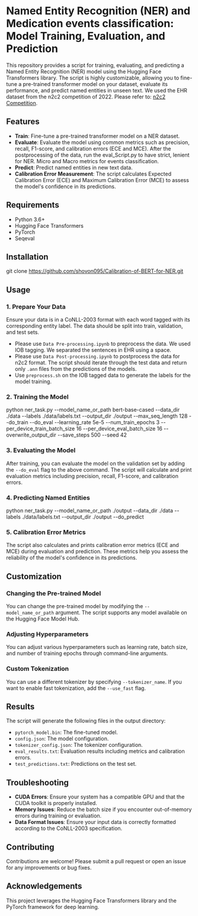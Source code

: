 # Named Entity Recognition (NER) and Medication events classification: Model Training, Evaluation, and Prediction

This repository provides a script for training, evaluating, and predicting a Named Entity Recognition (NER) model using the Hugging Face Transformers library. The script is highly customizable, allowing you to fine-tune a pre-trained transformer model on your dataset, evaluate its performance, and predict named entities in unseen text. We used the EHR dataset from the n2c2 competition of 2022. Please refer to: [n2c2 Competition](https://n2c2.dbmi.hms.harvard.edu/).

## Features

- **Train**: Fine-tune a pre-trained transformer model on a NER dataset.
- **Evaluate**: Evaluate the model using common metrics such as precision, recall, F1-score, and calibration errors (ECE and MCE). After the postprocessing of the data, run the eval_Script.py to have strict, lenient for NER. Micro and Macro metrics for events classification.
- **Predict**: Predict named entities in new text data.
- **Calibration Error Measurement**: The script calculates Expected Calibration Error (ECE) and Maximum Calibration Error (MCE) to assess the model's confidence in its predictions.

## Requirements

- Python 3.6+
- Hugging Face Transformers
- PyTorch
- Seqeval

## Installation

git clone https://github.com/shovon095/Calibration-of-BERT-for-NER.git

## Usage

### 1. Prepare Your Data
Ensure your data is in a CoNLL-2003 format with each word tagged with its corresponding entity label. The data should be split into train, validation, and test sets.

- Please use `Data Pre-processing.ipynb` to preprocess the data. We used IOB tagging. We separated the sentences in EHR using a space.
- Please use `Data Post-processing.ipynb` to postprocess the data for n2c2 format. The script should iterate through the test data and return only `.ann` files from the predictions of the models.
- Use `preprocess.sh` on the IOB tagged data to generate the labels for the model training.

### 2. Training the Model
python ner_task.py
--model_name_or_path bert-base-cased
--data_dir ./data
--labels ./data/labels.txt
--output_dir ./output
--max_seq_length 128
--do_train
--do_eval
--learning_rate 5e-5
--num_train_epochs 3
--per_device_train_batch_size 16
--per_device_eval_batch_size 16
--overwrite_output_dir
--save_steps 500
--seed 42


### 3. Evaluating the Model
After training, you can evaluate the model on the validation set by adding the `--do_eval` flag to the above command. The script will calculate and print evaluation metrics including precision, recall, F1-score, and calibration errors.

### 4. Predicting Named Entities

python ner_task.py
--model_name_or_path ./output
--data_dir ./data
--labels ./data/labels.txt
--output_dir ./output
--do_predict

### 5. Calibration Error Metrics
The script also calculates and prints calibration error metrics (ECE and MCE) during evaluation and prediction. These metrics help you assess the reliability of the model's confidence in its predictions.

## Customization

### Changing the Pre-trained Model
You can change the pre-trained model by modifying the `--model_name_or_path` argument. The script supports any model available on the Hugging Face Model Hub.

### Adjusting Hyperparameters
You can adjust various hyperparameters such as learning rate, batch size, and number of training epochs through command-line arguments.

### Custom Tokenization
You can use a different tokenizer by specifying `--tokenizer_name`. If you want to enable fast tokenization, add the `--use_fast` flag.

## Results

The script will generate the following files in the output directory:

- `pytorch_model.bin`: The fine-tuned model.
- `config.json`: The model configuration.
- `tokenizer_config.json`: The tokenizer configuration.
- `eval_results.txt`: Evaluation results including metrics and calibration errors.
- `test_predictions.txt`: Predictions on the test set.

## Troubleshooting

- **CUDA Errors**: Ensure your system has a compatible GPU and that the CUDA toolkit is properly installed.
- **Memory Issues**: Reduce the batch size if you encounter out-of-memory errors during training or evaluation.
- **Data Format Issues**: Ensure your input data is correctly formatted according to the CoNLL-2003 specification.

## Contributing

Contributions are welcome! Please submit a pull request or open an issue for any improvements or bug fixes.

## Acknowledgements

This project leverages the Hugging Face Transformers library and the PyTorch framework for deep learning.
